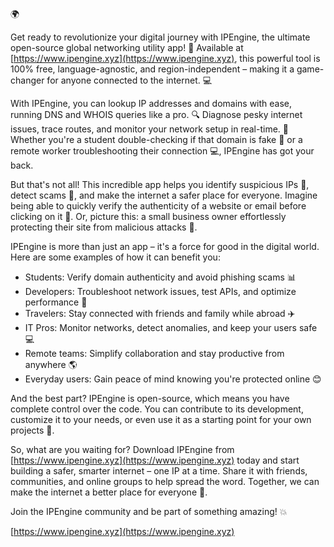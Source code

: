 🌍️️️️️️️️️

Get ready to revolutionize your digital journey with IPEngine, the ultimate open-source global networking utility app! 🚀 Available at [https://www.ipengine.xyz](https://www.ipengine.xyz), this powerful tool is 100% free, language-agnostic, and region-independent – making it a game-changer for anyone connected to the internet. 💻

With IPEngine, you can lookup IP addresses and domains with ease, running DNS and WHOIS queries like a pro. 🔍 Diagnose pesky internet issues, trace routes, and monitor your network setup in real-time. 📡 Whether you're a student double-checking if that domain is fake 🤔 or a remote worker troubleshooting their connection 💻, IPEngine has got your back.

But that's not all! This incredible app helps you identify suspicious IPs 🔮, detect scams 👀, and make the internet a safer place for everyone. Imagine being able to quickly verify the authenticity of a website or email before clicking on it 📲. Or, picture this: a small business owner effortlessly protecting their site from malicious attacks 💪.

IPEngine is more than just an app – it's a force for good in the digital world. Here are some examples of how it can benefit you:

* Students: Verify domain authenticity and avoid phishing scams 📊
* Developers: Troubleshoot network issues, test APIs, and optimize performance 🔧
* Travelers: Stay connected with friends and family while abroad ✈️
* IT Pros: Monitor networks, detect anomalies, and keep your users safe 💻
* Remote teams: Simplify collaboration and stay productive from anywhere 🌎
* Everyday users: Gain peace of mind knowing you're protected online 😊

And the best part? IPEngine is open-source, which means you have complete control over the code. You can contribute to its development, customize it to your needs, or even use it as a starting point for your own projects 🎯.

So, what are you waiting for? Download IPEngine from [https://www.ipengine.xyz](https://www.ipengine.xyz) today and start building a safer, smarter internet – one IP at a time. Share it with friends, communities, and online groups to help spread the word. Together, we can make the internet a better place for everyone 🌟.

Join the IPEngine community and be part of something amazing! 💥

[https://www.ipengine.xyz](https://www.ipengine.xyz)